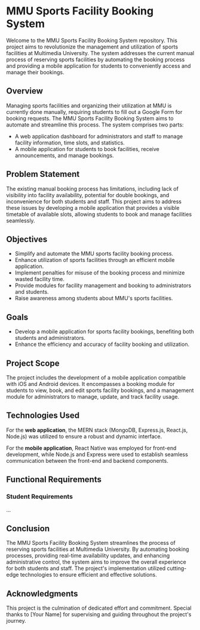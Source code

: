 # MMU Sports Facility Booking System

Welcome to the MMU Sports Facility Booking System repository. This project aims to revolutionize the management and utilization of sports facilities at Multimedia University. The system addresses the current manual process of reserving sports facilities by automating the booking process and providing a mobile application for students to conveniently access and manage their bookings.

## Overview

Managing sports facilities and organizing their utilization at MMU is currently done manually, requiring students to fill out a Google Form for booking requests. The MMU Sports Facility Booking System aims to automate and streamline this process. The system comprises two parts:
- A web application dashboard for administrators and staff to manage facility information, time slots, and statistics.
- A mobile application for students to book facilities, receive announcements, and manage bookings.

## Problem Statement

The existing manual booking process has limitations, including lack of visibility into facility availability, potential for double bookings, and inconvenience for both students and staff. This project aims to address these issues by developing a mobile application that provides a visible timetable of available slots, allowing students to book and manage facilities seamlessly.

## Objectives

- Simplify and automate the MMU sports facility booking process.
- Enhance utilization of sports facilities through an efficient mobile application.
- Implement penalties for misuse of the booking process and minimize wasted facility time.
- Provide modules for facility management and booking to administrators and students.
- Raise awareness among students about MMU's sports facilities.

## Goals

- Develop a mobile application for sports facility bookings, benefiting both students and administrators.
- Enhance the efficiency and accuracy of facility booking and utilization.

## Project Scope

The project includes the development of a mobile application compatible with iOS and Android devices. It encompasses a booking module for students to view, book, and edit sports facility bookings, and a management module for administrators to manage, update, and track facility usage.

## Technologies Used

For the **web application**, the MERN stack (MongoDB, Express.js, React.js, Node.js) was utilized to ensure a robust and dynamic interface.

For the **mobile application**, React Native was employed for front-end development, while Node.js and Express were used to establish seamless communication between the front-end and backend components.

## Functional Requirements

### Student Requirements

...
<!-- Rest of the content remains unchanged -->

## Conclusion

The MMU Sports Facility Booking System streamlines the process of reserving sports facilities at Multimedia University. By automating booking processes, providing real-time availability updates, and enhancing administrative control, the system aims to improve the overall experience for both students and staff. The project's implementation utilized cutting-edge technologies to ensure efficient and effective solutions.

## Acknowledgments

This project is the culmination of dedicated effort and commitment. Special thanks to [Your Name] for supervising and guiding throughout the project's journey.

